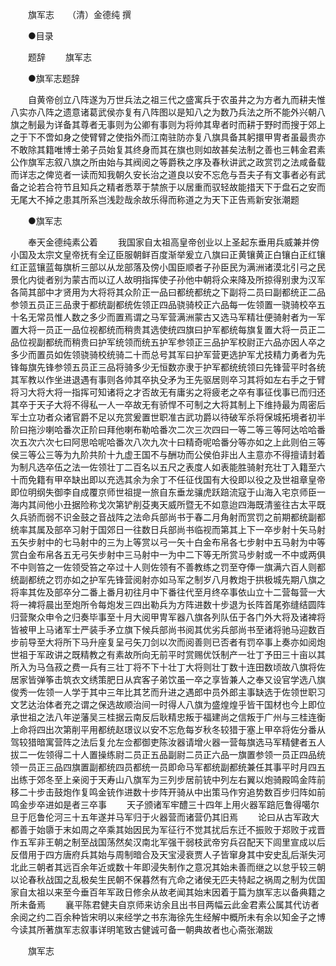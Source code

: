 　　旗军志　　（清）金德纯 撰 

　　●目录 

　　题辞 
　　旗军志 

　　●旗军志题辞 

　　自黄帝创立八阵遂为万世兵法之祖三代之盛寓兵于农虽井之为方者九而耕夫惟八实亦八阵之遗意诸葛武侯亦复有八阵图以是知八之为数乃兵法之所不能外兴朝八旗之制最为详备其尊者无事则为公卿有事则为将帅其卑者时而耕于野时而搜于郊上之于下不啻如身之使臂臂之使指外而江南驻防亦复八旗具备其躬擐甲冑者虽最贵亦不敢除其籍唯博士弟子员始复其终身而其在旗也则如故甚矣法制之善也三韩金君素公作旗军志叙八旗之所由始与其阀阅之等爵秩之序及春秋讲武之政赏罚之法咸备载而详志之俾览者一读而知我朝久安长治之道良以安不忘危与吾夫子有文事者必有武备之论若合符节且知兵之精者悉萃于禁旅于以居重而驭轻故能措天下于盘石之安而无尾大不掉之患其所系岂浅尟哉余故乐得而称道之为天下正告焉新安张潮题 

　　●旗军志 

　　奉天金德纯素公着 
　　我国家自太祖高皇帝创业以上圣起东垂用兵威兼并傍小国及太宗文皇帝抚有全辽臣服朝鲜百度渐举爰立八旗曰正黄镶黄正白镶白正红镶红正蓝镶蓝每旗析三部以从龙部落及傍小国臣顺者子孙臣民为满洲诸漠北引弓之民景化内徙者别为蒙古而以辽人故明指挥使子孙他中朝将众来降及所掠得别隶为汉军各简其部中才贤用为大将将其众阶正一品曰都统都统之下副将二员曰副都统正二品参领五员正三品隶于都统副都统佐领正四品骁骑校正六品每一佐领置一骁骑校卒五十名无常员惟人数之多少而置焉谓之马军营满洲蒙古又选马军精壮便骑射者为一军置大将一员正一品位视都统而稍贵其选使统四旗曰护军都统每旗复置大将一员正二品位视副都统而稍贵曰护军统领而统五护军参领正三品护军校尉正六品亦因人卒之多少而置员如佐领骁骑校统骑二十而总号其军曰护军营更选护军尤技精力勇者为先锋每旗先锋参领五员正三品将骑多少无恒数亦隶于护军都统统领曰先锋营平时各统其军教以作坐进退遇有事则各帅其卒执殳矛为王先驱居则卒习其将如左右手之于臂将习大将大将一指挥可知诸将之才否故无有庸劣之将疲老之卒有事征伐事已而归还其卒于天子大将不得私一人一卒故无有骄悍不可制之大将其制上下维持最为周密后军士立功者众诸官爵不足以充赏爰置世职准古武功爵以待破军杀将保城拓境者初半阶曰拖沙喇哈番次正阶曰拜他喇布勒哈番次二次三次四曰一等二等三等阿达哈哈番次五次六次七曰阿思哈呢哈番次八次九次十曰精奇呢哈番分等亦如之上此则伯三等侯三等公三等为九阶共阶十九虚王国不与酬功而公侯伯非出人主意亦不得擅请封着为制凡选卒伍之法一佐领壮丁二百名以五尺之表度人如表能胜骑射充壮丁入籍至六十而免籍有甲卒缺出即以充选其余为余丁不任征伐国有大役即以役之及世祖章皇帝即位明纲失御李自成覆京师世祖提一旅自东垂龙骧虎跃踣流寇于山海入宅京师臣一海内其间他小丑据险称戈次第铲削芟夷天威所暨无不如意迨四海既清鉴往古太平既久兵骄而弱不识金鼓之音战阵之法命兵部尚书于春二月角射而赏罚之前期都统副都统率其属及部卒习射于国郊日一往数日兵部尚书临视而第其上下一卒步射十矢马射五矢步射中的七马射中的三为上等赏以弓一矢十白金布帛各七步射中五马射为中等赏白金布帛各五无弓矢步射中三马射中一为中二下等无所赏马步射或一不中或两俱不中则笞之一佐领受笞之卒过十人则佐领有不善教练之罚至夺俸一旗满六百人则都统副都统之罚亦如之护军先锋营阅射亦如马军之制岁八月教炮于拱极城先期八旗之将率其佐及部卒分二番上番月初往月中下番往代至月终卒事依山立十二营每营一大将一裨将晨出至炮所令每炮发三四出勒兵为方阵进数十步退为长阵首尾弥缝结圆阵归营聚众申令之归奏毕事至十月大阅甲冑军器八旗各列队伍于各门外大将及诸裨将皆被甲上马诸军士严装手矛立旗下候兵部尚书阅其优劣兵部尚书至诸将驰马迎数百步前导至大将所下马升座复呈弓矢刀剑以次而阅善则已否者有罚卒事上奏亦如阅炮世祖于军政讲之既精教之有素故所向无前平时赏赐优饫制产一壮丁予田三十亩以其所入为马刍菽之费一兵有三壮丁将不下十壮丁大将则壮丁数十连田数顷故八旗将佐居家皆弹筝击筑衣文绣策肥日从宾客子弟饮虽一卒之享皆兼人之奉又设官学选八旗俊秀一佐领一人学于其中三年比其艺而升进之遇郎中员外郎主事缺选于佐领世职习文艺达治体者充之谓之保选故顺治间一时得人八旗为盛煌煌乎皆干国材也今上即位承世祖之法八年逆藩吴三桂据云南反后耿精忠叛于福建尚之信叛于广州与三桂连衡上命将四出次第削平用都统赵璟议以安不忘危每岁秋冬较猎于塞上甲卒将佐分番从驾较猎暗寓营阵之法后复允左佥都御吏陈汝器请增火器一营每旗选马军精健者五人拔二一佐领得二十人置操练尉二员正五品副尉二员正六品一旗置参领一员正四品统领一员正三品四旗置副都统四员都统一员即命马军都统副都统兼任其事平时月四五出练于郊冬至上亲阅于天寿山八旗军为三列步居前铳中列左右翼以炮骑殿鸣金阵前移二十步击鼓炮作复鸣金铳作进数十步阵开骑从中出策马作穷追势数百步归阵如前鸣金步卒进如是者三卒事 
　　天子颁诸军牢醴三十四年上用火器军踣厄鲁得噶尔旦于厄鲁伦河三十五年遂并马军归于火器营而诸营仍其旧焉 
　　论曰从古军政大都善于始隳于末如周之卒乘其始因民为军征行不觉其扰后东迁不振败于郑败于戎晋作五军非王朝之制至战国荡然矣汉南北军强干弱枝武帝穷兵召配天下闾里宣成以后反借用于四方唐府兵其始与周制暗合及天宝浸衰贾人子皆窜身其中安史乱后渐失河北此三朝者其远百余年近或数十年即浸失制作之意况其始未善而继之以怠乎较三朝以论春秋战国之乱极矣生民朝不保暮然有亢命之诸侯无匹夫特起之祸周之制为优国家自太祖以来至今垂百年军政日修余从故老闻其始末因着于篇为旗军志以备典籍之所未备焉 
　　襄平陈君健夫自京师来访余且出书目两幅云此金君素公属其代访者余阅之约二百余种皆宋明以来经学之书东海徐先生经解中概所未有余以知金子之博今读其所著旗军志叙事详明笔致古健诚可备一朝典故者也心斋张潮跋 

　　旗军志
